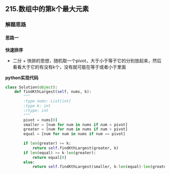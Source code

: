## 215.数组中的第k个最大元素
### 解题思路
#### 思路一
**快速排序**
- 二分 + 快排的思想，随机取一个pivot，大于小于等于它的分别放起来，然后看看大于它的有没有k个，没有就可能在等于或者小于里面

**python实现代码**

```python
class Solution(object):
    def findKthLargest(self, nums, k):
        """
        :type nums: List[int]
        :type k: int
        :rtype: int
        """
        pivot = nums[0]
        smaller = [num for num in nums if num < pivot]
        greater = [num for num in nums if num > pivot]
        equal = [num for num in nums if num == pivot]
        
        if len(greater) >= k:
            return self.findKthLargest(greater, k)
        if len(equal) >= k-len(greater):
            return equal[0]
        else:
            return self.findKthLargest(smaller, k-len(equal)-len(greater))

```


